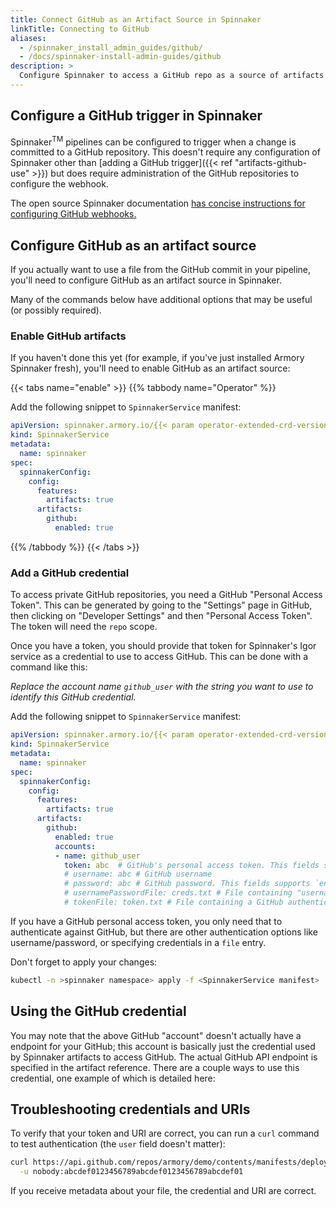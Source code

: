 ```yaml
---
title: Connect GitHub as an Artifact Source in Spinnaker
linkTitle: Connecting to GitHub
aliases:
  - /spinnaker_install_admin_guides/github/
  - /docs/spinnaker-install-admin-guides/github
description: >
  Configure Spinnaker to access a GitHub repo as a source of artifacts.  
---
```


## Configure a GitHub trigger in Spinnaker

Spinnaker<sup>TM</sup> pipelines can be configured to trigger when a change is committed to a GitHub repository.  This doesn't require any configuration of Spinnaker other than [adding a GitHub trigger]({{< ref "artifacts-github-use" >}}) but does require administration of the GitHub repositories to configure the webhook.

The open source Spinnaker documentation
[has concise instructions for configuring GitHub webhooks.](https://www.spinnaker.io/setup/triggers/github/)

## Configure GitHub as an artifact source

If you actually want to use a file from the GitHub commit in your pipeline,
you'll need to configure GitHub as an artifact source in Spinnaker.

Many of the commands below have additional options that may be useful (or
possibly required).

### Enable GitHub artifacts

If you haven't done this yet (for example, if you've just installed Armory
Spinnaker fresh), you'll need to enable GitHub as an artifact source:

{{< tabs name="enable" >}}
{{% tabbody name="Operator" %}}

Add the following snippet to `SpinnakerService` manifest:

```yaml
apiVersion: spinnaker.armory.io/{{< param operator-extended-crd-version >}}
kind: SpinnakerService
metadata:
  name: spinnaker
spec:
  spinnakerConfig:  
    config:
      features:
        artifacts: true
      artifacts:
        github:
          enabled: true
```

{{% /tabbody %}}
{{< /tabs >}}

### Add a GitHub credential

To access private GitHub repositories, you need a GitHub "Personal Access
Token".  This can be generated by going to the "Settings" page in GitHub, then
clicking on "Developer Settings" and then "Personal Access Token".  The token
will need the `repo` scope.

Once you have a token, you should provide that token for Spinnaker's Igor service
as a credential to use to access GitHub.  This can be done with a command like
this:

*Replace the account name `github_user` with the string you want to use to identify this GitHub credential.*

Add the following snippet to `SpinnakerService` manifest:

```yaml
apiVersion: spinnaker.armory.io/{{< param operator-extended-crd-version >}}
kind: SpinnakerService
metadata:
  name: spinnaker
spec:
  spinnakerConfig:  
    config:
      features:
        artifacts: true
      artifacts:
        github:
          enabled: true
          accounts:
          - name: github_user
            token: abc  # GitHub's personal access token. This fields supports `encrypted` references to secrets.
            # username: abc # GitHub username
            # password: abc # GitHub password. This fields supports `encryptedreferences` to secrets.
            # usernamePasswordFile: creds.txt # File containing "username:password" to use for GitHub authentication. This fields supports `encryptedFilereferences` to secrets.
            # tokenFile: token.txt # File containing a GitHub authentication token. This fields supports `encryptedFile` references to secrets.
```

If you have a GitHub personal access token, you only need that to authenticate against GitHub, but there are other authentication options like username/password, or specifying credentials in a `file` entry.

Don't forget to apply your changes:

```bash
kubectl -n >spinnaker namespace> apply -f <SpinnakerService manifest>
```


## Using the GitHub credential

You may note that the above GitHub "account" doesn't actually have a endpoint for
your GitHub; this account is basically just the credential used by Spinnaker
artifacts to access GitHub.  The actual GitHub API endpoint is specified in the
artifact reference.  There are a couple ways to use this credential, one example
of which is detailed here:

## Troubleshooting credentials and URIs

To verify that your token and URI are correct, you can run a `curl` command to
test authentication (the `user` field doesn't matter):

```bash
curl https://api.github.com/repos/armory/demo/contents/manifests/deployment.yml \
  -u nobody:abcdef0123456789abcdef0123456789abcdef01
```

If you receive metadata about your file, the credential and URI are correct.
